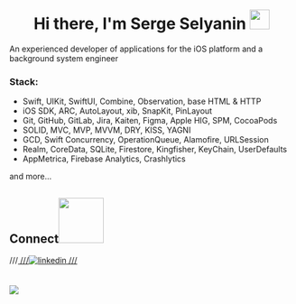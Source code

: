 
<h1 align="center"><b>Hi there, I'm Serge Selyanin </b><img src="https://media.giphy.com/media/hvRJCLFzcasrR4ia7z/giphy.gif" width="35"></h1>

An experienced developer of applications for the iOS platform and a background system engineer

### Stack:
- Swift, UIKit, SwiftUI, Combine, Observation, base HTML & HTTP
- iOS SDK, ARC, AutoLayout, xib, SnapKit, PinLayout
- Git, GitHub, GitLab, Jira, Kaiten, Figma, Apple HIG, SPM, CocoaPods
- SOLID, MVC, MVP, MVVM, DRY, KISS, YAGNI
- GCD, Swift Concurrency, OperationQueue, Alamofire, URLSession
- Realm, CoreData, SQLite, Firestore, Kingfisher, KeyChain, UserDefaults
- AppMetrica, Firebase Analytics, Crashlytics

and more...

## <b> Connect</b><img src="https://media.giphy.com/media/v1.Y2lkPTc5MGI3NjExN2w0ODFvYzk2eWFzazdlbnkxMWg0emx6eXY0djFvZTZxdXY2bmhzciZlcD12MV9pbnRlcm5hbF9naWZfYnlfaWQmY3Q9cw/5Hilkh6OJyJ3eJLvSJ/source.gif" width ="80">

///<a href="https://linkedin.com/in/sergei-selianin" target="_blank">
///<img src="https://img.shields.io/badge/linkedin:  selyanin-sergey-%2300acee.svg?color=405DE6&style=for-the-badge&logo=linkedin&logoColor=white" alt=linkedin style="margin-bottom: 5px;"/>
///</a>

<br>

<a href="mailto:43mngt@gmail.com" target="_blank">
<img src="https://img.shields.io/badge/gmail:  43mngt@gmail.com-%23EA4335.svg?style=for-the-badge&logo=gmail&logoColor=white" t=mail style="margin-bottom: 5px;" />
</a>


